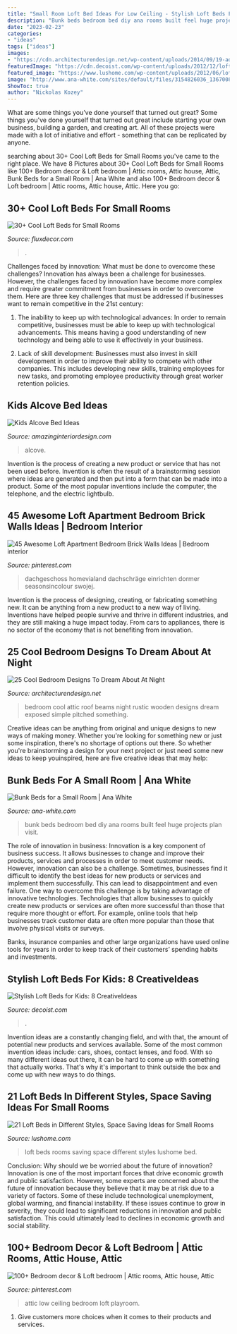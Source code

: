 ```yaml
---
title: "Small Room Loft Bed Ideas For Low Ceiling - Stylish Loft Beds For Kids: 8 Creativeideas"
description: "Bunk beds bedroom bed diy ana rooms built feel huge projects plan visit"
date: "2023-02-23"
categories:
- "ideas"
tags: ["ideas"]
images:
- "https://cdn.architecturendesign.net/wp-content/uploads/2014/09/19-adorable-attic-bedroom1.jpg"
featuredImage: "https://cdn.decoist.com/wp-content/uploads/2012/12/loft-bed-kids.jpg"
featured_image: "https://www.lushome.com/wp-content/uploads/2012/06/loft-beds-loft-designs-spaces-saving-ideas-small-rooms-18.jpg"
image: "http://www.ana-white.com/sites/default/files/3154826036_1367008558.jpg"
ShowToc: true
author: "Nickolas Kozey"
---
```



What are some things you’ve done yourself that turned out great?
Some things you've done yourself that turned out great include starting your own business, building a garden, and creating art. All of these projects were made with a lot of initiative and effort - something that can be replicated by anyone.

	

		
searching about 30+ Cool Loft Beds for Small Rooms you've came to the right place. We have 8 Pictures about 30+ Cool Loft Beds for Small Rooms like 100+ Bedroom decor &amp; Loft bedroom | Attic rooms, Attic house, Attic, Bunk Beds for a Small Room | Ana White and also 100+ Bedroom decor &amp; Loft bedroom | Attic rooms, Attic house, Attic. Here you go:
		
    
## 30+ Cool Loft Beds For Small Rooms

<img loading=lazy src="https://fluxdecor.com/wp-content/uploads/2016/11/loft-beds-for-small-rooms/23-loft-beds-for-small-rooms.jpg" onerror="this.onerror=null;this.src='https://tse1.mm.bing.net/th?id=OIP.JCg0iVd3aP9Xn9tkPesl5wHaLH&amp;pid=15.1';" alt="30+ Cool Loft Beds for Small Rooms">

_Source: fluxdecor.com_

>. 

	

Challenges faced by innovation: What must be done to overcome these challenges?
Innovation has always been a challenge for businesses. However, the challenges faced by innovation have become more complex and require greater commitment from businesses in order to overcome them. Here are three key challenges that must be addressed if businesses want to remain competitive in the 21st century:
1. The inability to keep up with technological advances: In order to remain competitive, businesses must be able to keep up with technological advancements. This means having a good understanding of new technology and being able to use it effectively in your business.

2. Lack of skill development: Businesses must also invest in skill development in order to improve their ability to compete with other companies. This includes developing new skills, training employees for new tasks, and promoting employee productivity through great worker retention policies.


    
## Kids Alcove Bed Ideas

<img loading=lazy src="http://www.amazinginteriordesign.com/wp-content/uploads/2020/08/4-18.jpg" onerror="this.onerror=null;this.src='https://tse2.mm.bing.net/th?id=OIP.eEzIn8wzRFKhYv1ntcSgUgHaLH&amp;pid=15.1';" alt="Kids Alcove Bed Ideas">

_Source: amazinginteriordesign.com_

>alcove. 

	

Invention is the process of creating a new product or service that has not been used before. Invention is often the result of a brainstorming session where ideas are generated and then put into a form that can be made into a product. Some of the most popular inventions include the computer, the telephone, and the electric lightbulb.

    
## 45 Awesome Loft Apartment Bedroom Brick Walls Ideas | Bedroom Interior

<img loading=lazy src="https://i.pinimg.com/736x/f1/bc/50/f1bc502b25b8849b25c3c8b12d59b2bf.jpg" onerror="this.onerror=null;this.src='https://tse4.mm.bing.net/th?id=OIP.nmK60jA0GGAfqVJg97YXOwHaJ3&amp;pid=15.1';" alt="45 Awesome Loft Apartment Bedroom Brick Walls Ideas | Bedroom interior">

_Source: pinterest.com_

>dachgeschoss homevialand dachschräge einrichten dormer seasonsincolour swojej. 

	

Invention is the process of designing, creating, or fabricating something new. It can be anything from a new product to a new way of living. Inventions have helped people survive and thrive in different industries, and they are still making a huge impact today. From cars to appliances, there is no sector of the economy that is not benefiting from innovation.

    
## 25 Cool Bedroom Designs To Dream About At Night

<img loading=lazy src="https://cdn.architecturendesign.net/wp-content/uploads/2014/09/19-adorable-attic-bedroom1.jpg" onerror="this.onerror=null;this.src='https://tse1.mm.bing.net/th?id=OIP.WDqvxhzi9pQx68zD18mMJQHaF8&amp;pid=15.1';" alt="25 Cool Bedroom Designs To Dream About At Night">

_Source: architecturendesign.net_

>bedroom cool attic roof beams night rustic wooden designs dream exposed simple pitched something. 

	

Creative ideas can be anything from original and unique designs to new ways of making money. Whether you're looking for something new or just some inspiration, there's no shortage of options out there. So whether you're brainstorming a design for your next project or just need some new ideas to keep youinspired, here are five creative ideas that may help: 

    
## Bunk Beds For A Small Room | Ana White

<img loading=lazy src="http://www.ana-white.com/sites/default/files/3154826036_1367008558.jpg" onerror="this.onerror=null;this.src='https://tse3.mm.bing.net/th?id=OIP.ep9kYfdLDh6-sMT4ZcVJ9AHaLH&amp;pid=15.1';" alt="Bunk Beds for a Small Room | Ana White">

_Source: ana-white.com_

>bunk beds bedroom bed diy ana rooms built feel huge projects plan visit. 

	

The role of innovation in business:
Innovation is a key component of business success. It allows businesses to change and improve their products, services and processes in order to meet customer needs. However, innovation can also be a challenge. Sometimes, businesses find it difficult to identify the best ideas for new products or services and implement them successfully. This can lead to disappointment and even failure.
One way to overcome this challenge is by taking advantage of innovative technologies. Technologies that allow businesses to quickly create new products or services are often more successful than those that require more thought or effort. For example, online tools that help businesses track customer data are often more popular than those that involve physical visits or surveys.

Banks, insurance companies and other large organizations have used online tools for years in order to keep track of their customers’ spending habits and investments.

    
## Stylish Loft Beds For Kids: 8 CreativeIdeas

<img loading=lazy src="https://cdn.decoist.com/wp-content/uploads/2012/12/loft-bed-kids.jpg" onerror="this.onerror=null;this.src='https://tse4.mm.bing.net/th?id=OIP.OJs_IJ_Bknbp3_3tp8kTngHaFO&amp;pid=15.1';" alt="Stylish Loft Beds for Kids: 8 CreativeIdeas">

_Source: decoist.com_

>. 

	

Invention ideas are a constantly changing field, and with that, the amount of potential new products and services available. Some of the most common invention ideas include: cars, shoes, contact lenses, and food. With so many different ideas out there, it can be hard to come up with something that actually works. That's why it's important to think outside the box and come up with new ways to do things.

    
## 21 Loft Beds In Different Styles, Space Saving Ideas For Small Rooms

<img loading=lazy src="https://www.lushome.com/wp-content/uploads/2012/06/loft-beds-loft-designs-spaces-saving-ideas-small-rooms-18.jpg" onerror="this.onerror=null;this.src='https://tse4.mm.bing.net/th?id=OIP.rK9HvxtBdM-4bxgRumlPjQHaLK&amp;pid=15.1';" alt="21 Loft Beds in Different Styles, Space Saving Ideas for Small Rooms">

_Source: lushome.com_

>loft beds rooms saving space different styles lushome bed. 

	

Conclusion: Why should we be worried about the future of innovation?
Innovation is one of the most important forces that drive economic growth and public satisfaction. However, some experts are concerned about the future of innovation because they believe that it may be at risk due to a variety of factors. Some of these include technological unemployment, global warming, and financial instability. If these issues continue to grow in severity, they could lead to significant reductions in innovation and public satisfaction. This could ultimately lead to declines in economic growth and social stability.

    
## 100+ Bedroom Decor &amp; Loft Bedroom | Attic Rooms, Attic House, Attic

<img loading=lazy src="https://i.pinimg.com/736x/57/c1/5b/57c15bc3c472b52df9e27e10d7896536.jpg" onerror="this.onerror=null;this.src='https://tse4.mm.bing.net/th?id=OIP.6zR57Aawu6QP3dzEJXI9tgHaFj&amp;pid=15.1';" alt="100+ Bedroom decor &amp; Loft bedroom | Attic rooms, Attic house, Attic">

_Source: pinterest.com_

>attic low ceiling bedroom loft playroom. 

	

1. Give customers more choices when it comes to their products and services.

